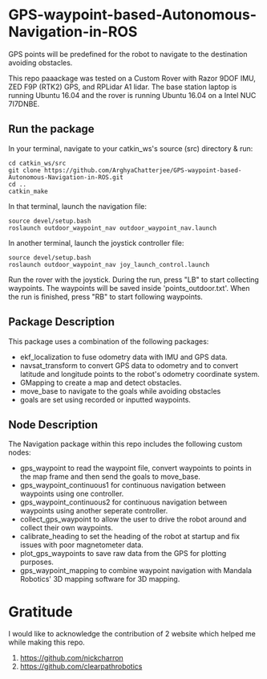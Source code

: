 # GPS-waypoint-based-Autonomous-Navigation-in-ROS
GPS points will be predefined for the robot to navigate to the destination avoiding obstacles.

This repo paaackage was tested on a Custom Rover with Razor 9DOF IMU, ZED F9P (RTK2) GPS, and RPLidar A1 lidar. The base station laptop is running Ubuntu 16.04 and the rover is running Ubuntu 16.04 on a Intel NUC 7I7DNBE.  

## Run the package

In your terminal, navigate to your catkin_ws's source (src) directory & run:
```
cd catkin_ws/src
git clone https://github.com/ArghyaChatterjee/GPS-waypoint-based-Autonomous-Navigation-in-ROS.git
cd ..
catkin_make
```
In that terminal, launch the navigation file:
```
source devel/setup.bash
roslaunch outdoor_waypoint_nav outdoor_waypoint_nav.launch
```
In another terminal, launch the joystick controller file:
```
source devel/setup.bash
roslaunch outdoor_waypoint_nav joy_launch_control.launch
```
Run the rover with the joystick. During the run, press "LB" to start collecting waypoints. The waypoints will be saved inside 'points_outdoor.txt'. When the run is finished, press "RB" to start following waypoints. 

## Package Description
This package uses a combination of the following packages:

   - ekf_localization to fuse odometry data with IMU and GPS data.
   - navsat_transform to convert GPS data to odometry and to convert latitude and longitude points to the robot's odometry coordinate system.
   - GMapping to create a map and detect obstacles.
   - move_base to navigate to the goals while avoiding obstacles 
   - goals are set using recorded or inputted waypoints.

## Node Description
The Navigation package within this repo includes the following custom nodes:
	
   - gps_waypoint to read the waypoint file, convert waypoints to points in the map frame and then send the goals to move_base.
   - gps_waypoint_continuous1 for continuous navigation between waypoints using one controller. 
   - gps_waypoint_continuous2 for continuous navigation between waypoints using another seperate controller.
   - collect_gps_waypoint to allow the user to drive the robot around and collect their own waypoints.	
   - calibrate_heading to set the heading of the robot at startup and fix issues with poor magnetometer data.
   - plot_gps_waypoints to save raw data from the GPS for plotting purposes.
   - gps_waypoint_mapping to combine waypoint navigation with Mandala Robotics' 3D mapping software for 3D mapping.

# Gratitude
  I would like to acknowledge the contribution of 2 website which helped me while making this repo.
  1. https://github.com/nickcharron
  2. https://github.com/clearpathrobotics

